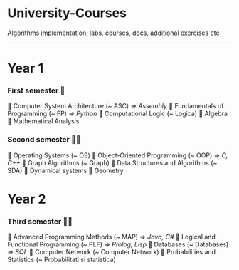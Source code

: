 # University-Courses
Algorithms implementation, labs, courses, docs, additional exercises etc
<hr>

<h1> Year 1 </h1>

<h3> First semester 🤷 </h3>

📌 Computer System Architecture (~ ASC) <i> => Assembly </i>
📌 Fundamentals of Programming (~ FP) <i> => Python </i>
📌 Computational Logic (~ Logica)
📌 Algebra
📌 Mathematical Analysis

<h3> Second semester 🙆🏻 </h3>

📌 Operating Systems (~ OS)
📌 Object-Oriented Programming (~ OOP) <i> => C, C++ </i>
📌 Graph Algorithms (~ Graph)
📌 Data Structures and Algorithms (~ SDA)
📌 Dynamical systems 
📌 Geometry

<h1> Year 2 </h1>

<h3> Third semester 🙋🏻 </h3>

📌 Advanced Programming Methods (~ MAP) <i> => Java, C# </i>
📌 Logical and Functional Programming (~ PLF) <i> => Prolog, Lisp </i>
📌 Databases (~ Databases) <i> => SQL </i>
📌 Computer Network (~ Computer Network) 
📌 Probabilities and Statistics (~ Probabilitati si statistica)
